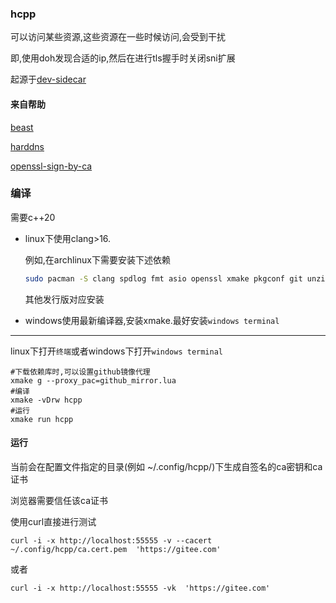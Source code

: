 ### hcpp

可以访问某些资源,这些资源在一些时候访问,会受到干扰

即,使用doh发现合适的ip,然后在进行tls握手时关闭sni扩展

起源于[dev-sidecar](https://github.com/docmirror/dev-sidecar)

#### 来自帮助

[beast](https://github.com/boostorg/beast)

[harddns](https://github.com/stealth/harddns)

[openssl-sign-by-ca](https://github.com/zozs/openssl-sign-by-ca/)

### 编译

需要c++20

- linux下使用clang>16.

    例如,在archlinux下需要安装下述依赖

    ```bash
    sudo pacman -S clang spdlog fmt asio openssl xmake pkgconf git unzip --needed
    ```

    其他发行版对应安装


- windows使用最新编译器,安装xmake.最好安装`windows terminal`

---

linux下打开`终端`或者windows下打开`windows terminal`

```shell
#下载依赖库时,可以设置github镜像代理
xmake g --proxy_pac=github_mirror.lua
#编译
xmake -vDrw hcpp
#运行
xmake run hcpp
```

#### 运行

当前会在配置文件指定的目录(例如 ~/.config/hcpp/)下生成自签名的ca密钥和ca证书

浏览器需要信任该ca证书

使用curl直接进行测试

```shell
curl -i -x http://localhost:55555 -v --cacert ~/.config/hcpp/ca.cert.pem  'https://gitee.com' 
```

或者
```shell
curl -i -x http://localhost:55555 -vk  'https://gitee.com' 
```
